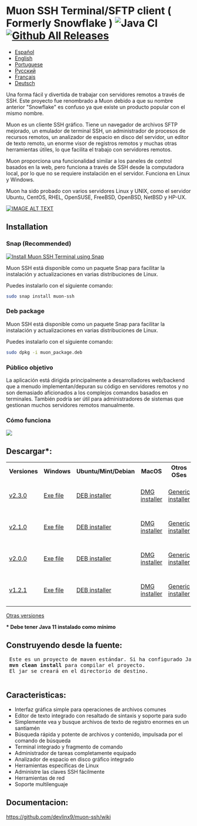 # Muon SSH Terminal/SFTP client ( Formerly Snowflake ) ![Java CI](https://github.com/subhra74/snowflake/workflows/Java%20CI/badge.svg?branch=master) [![Github All Releases](https://img.shields.io/github/downloads/subhra74/snowflake/total.svg)]()

- <a href="https://github.com/devlinx9/muon-ssh/blob/master/README_es.md">Español</a>
- <a href="https://github.com/devlinx9/muon-ssh/blob/master/README.md">English</a>
- <a href="https://github.com/devlinx9/muon-ssh/blob/master/README_pt.md">Portuguese</a>
- <a href="https://github.com/devlinx9/muon-ssh/blob/master/README_ru.md">Pусский</a>
- <a href="https://github.com/devlinx9/muon-ssh/blob/master/README_fr.md">Français</a>
- <a href="https://github.com/devlinx9/muon-ssh/blob/master/README_de.md">Deutsch</a>

Una forma fácil y divertida de trabajar con servidores remotos a través de SSH. Este proyecto fue renombrado a Muon debido a que su nombre anterior "Snowflake" es confuso ya que existe un producto popular con el mismo nombre. 

Muon es un cliente SSH gráfico. Tiene un navegador de archivos SFTP mejorado, un emulador de terminal SSH, un administrador de procesos de recursos remotos, un analizador de espacio en disco del servidor, un editor de texto remoto, un enorme visor de registros remotos y muchas otras herramientas útiles, lo que facilita el trabajo con servidores remotos. 

Muon proporciona una funcionalidad similar a los paneles de control basados  en la web, pero funciona a través de SSH desde la computadora local, por lo que no se requiere instalación en el servidor. Funciona en Linux y Windows. 

Muon ha sido probado con varios servidores Linux y UNIX, como el servidor Ubuntu, CentOS, RHEL, OpenSUSE, FreeBSD, OpenBSD, NetBSD y HP-UX.


[![IMAGE ALT TEXT](https://raw.githubusercontent.com/subhra74/snowflake-screenshots/master/Capture32.PNG)](https://youtu.be/G2qHZ2NodeM "View on YouTube")

## Installation

### Snap (Recommended)

[![Install Muon SSH Terminal using Snap](https://snapcraft.io/muon-ssh/badge.svg)](https://snapcraft.io/muon-ssh)

Muon SSH está disponible como un paquete Snap para facilitar la instalación y actualizaciones en varias distribuciones de Linux.

Puedes instalarlo con el siguiente comando:
```sh
sudo snap install muon-ssh
```

### Deb package
Muon SSH está disponible como un paquete Snap para facilitar la instalación y actualizaciones en varias distribuciones de Linux.

Puedes instalarlo con el siguiente comando:
```sh
sudo dpkg -i muon_package.deb
```

<h3>Público objetivo</h3>
<p>La aplicación está dirigida principalmente a desarrolladores web/backend que a menudo implementan/depuran su código en servidores remotos y no son demasiado aficionados a los complejos comandos basados en terminales. También podría ser útil para administradores de sistemas que gestionan muchos servidores remotos manualmente.
</p>

<h3>Cómo funciona</h3>
<div>
  <img src="https://github.com/subhra74/snowflake-screenshots/raw/master/arch-overview2.png">
</div>

<h2>Descargar*:</h2>

<table>
  <tr>
    <th>Versiones</th>
    <th>Windows</th>
    <th>Ubuntu/Mint/Debian</th>
    <th>MacOS</th>
    <th>Otros OSes</th>
    <th>Portable</th>
  </tr>
<tr>
    <td>
      <a href="https://github.com/devlinx9/muon-ssh/releases/download/v2.3.0/muonssh_2.3.0.deb">v2.3.0</a>
    </td>
    <td>
      <a href="https://github.com/devlinx9/muon-ssh/releases/download/v2.3.0/muonssh_2.3.0.exe">Exe file</a>
    </td>
    <td>
      <a href="https://github.com/devlinx9/muon-ssh/releases/download/v2.3.0/muonssh_2.3.0.deb">DEB installer</a>
    </td>
    <td>
      <a href="https://github.com/devlinx9/muon-ssh/releases/download/v2.3.0/muonssh_2.3.0.dmg">DMG installer</a>
    </td>
    <td>
      <a href="https://github.com/devlinx9/muon-ssh/releases/download/v2.3.0/muonssh_2.3.0.jar">Generic installer</a>
    </td>
    <td>
      <a href="https://github.com/devlinx9/muon-ssh/releases/download/v2.3.0/muonssh_2.3.0.jar">Portable JAR (Java 11)</a>
    </td>
  </tr>
  <tr>
    <td>
      <a href="https://github.com/devlinx9/muon-ssh/releases/download/v2.1.0/muonssh_2.1.0.deb">v2.1.0</a>
    </td>
    <td>
      <a href="https://github.com/devlinx9/muon-ssh/releases/download/v2.1.0/muonssh_2.1.0.exe">Exe file</a>
    </td>
    <td>
      <a href="https://github.com/devlinx9/muon-ssh/releases/download/v2.1.0/muonssh_2.1.0.deb">DEB installer</a>
    </td>
    <td>
      <a href="https://github.com/devlinx9/muon-ssh/releases/download/v2.1.0/muonssh_2.1.0.dmg">DMG installer</a>
    </td>
    <td>
      <a href="https://github.com/devlinx9/muon-ssh/releases/download/v2.1.0/muonssh_2.1.0.jar">Generic installer</a>
    </td>
    <td>
      <a href="https://github.com/devlinx9/muon-ssh/releases/download/v2.1.0/muonssh_2.1.0.jar">Portable JAR (Java 11)</a>
    </td>
  </tr>
  <tr>
    <td>
      <a href="https://github.com/devlinx9/muon-ssh/releases/download/v2.0.0/muonssh_2.0.0.deb">v2.0.0</a>
    </td>
    <td>
      <a href="https://github.com/devlinx9/muon-ssh/releases/download/v2.0.0/muonssh_2.0.0.exe">Exe file</a>
    </td>
    <td>
      <a href="https://github.com/devlinx9/muon-ssh/releases/download/v2.0.0/muonssh_2.0.0.deb">DEB installer</a>
    </td>
    <td>
      <a href="https://github.com/devlinx9/muon-ssh/releases/download/v2.0.0/muonssh_2.0.0.dmg">DMG installer</a>
    </td>
    <td>
      <a href="https://github.com/devlinx9/muon-ssh/releases/download/v2.0.0/muonssh_2.0.0.jar">Generic installer</a>
    </td>
    <td>
      <a href="https://github.com/devlinx9/muon-ssh/releases/download/v2.0.0/muonssh_2.0.0.jar">Portable JAR (Java 11)</a>
    </td>
  </tr>
  <tr>
    <td>
      <a href="https://github.com/devlinx9/muon-ssh/releases/download/v1.2.1/muon_1.2.1.deb">v1.2.1</a>
    </td>
    <td>
      <a href="https://github.com/devlinx9/muon-ssh/releases/download/v1.2.1/muon_1.2.1.exe">Exe file</a>
    </td>
    <td>
      <a href="https://github.com/devlinx9/muon-ssh/releases/download/v1.2.1/muon_1.2.1.deb">DEB installer</a>
    </td>
    <td>
      <a href="https://github.com/devlinx9/muon-ssh/releases/download/v1.2.1/muon_1.2.1.dmg">DMG installer</a>
    </td>
    <td>
      <a href="https://github.com/devlinx9/muon-ssh/releases/download/v1.2.1/muon_1.2.1.jar">Generic installer</a>
    </td>   
    <td>
      <a href="https://github.com/devlinx9/muon-ssh/releases/download/v1.2.1/muon_1.2.1.jar">Portable JAR (Java 11)</a>
    </td>
  </tr>
</table>


<p>
<a href="https://github.com/devlinx9/muon-ssh/releases">Otras versiones</a>
</p>

<p>
<b>* Debe tener Java 11 instalado como mínimo</b>
</p>


<h2>Construyendo desde la fuente:</h2>
<pre> Este es un proyecto de maven estándar. Si ha configurado Java y Maven, utilice: 
 <b>mvn clean install</b> para compilar el proyecto.
 El jar se creará en el directorio de destino.
 </pre>

<h2>Caracteristicas:</h2>

<ul>
  <li>Interfaz gráfica simple para operaciones de archivos comunes</li>
  <li>Editor de texto integrado con resaltado de sintaxis y soporte para sudo</li>
  <li>Simplemente vea y busque archivos de texto de registro enormes en un santiamén</li>
  <li>Búsqueda rápida y potente de archivos y contenido, impulsada por el comando de búsqueda</li>
  <li>Terminal integrado y fragmento de comando</li>
  <li>Administrador de tareas completamente equipado</li>
  <li>Analizador de espacio en disco gráfico integrado</li>
  <li>Herramientas específicas de Linux</li>
  <li>Administre las claves SSH fácilmente</li>
  <li>Herramientas de red</li>
  <li>Soporte multilenguaje</li>
</ul>



<h2>Documentacion:</h2>

<p>
  <a href="https://github.com/devlinx9/muon-ssh/wiki">
    https://github.com/devlinx9/muon-ssh/wiki
  </a>
</p>
